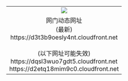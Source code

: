 ﻿<table>
  <tr></tr>
  <tr><td colspan=2 align=center><img src="https://d3t3b9oesly4nt.cloudfront.net/Up/oGate.jpg" /></td></tr>
  <tr><td colspan=2 align=center>网门动态网址<br/>(最新)
<br>https://d3t3b9oesly4nt.cloudfront.net
<br/><br/>(以下网址可能失效)
<br>https://dqsl3wuo7gdt5.cloudfront.net
<br>https://d2etq18mim9c0.cloudfront.net
    </td>
  </tr>
</table>

